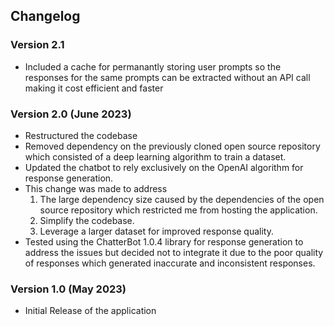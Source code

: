 ## Changelog

### Version 2.1
- Included a cache for permanantly storing user prompts so the responses for the same prompts can be extracted without an API call
making it cost efficient and faster

### Version 2.0 (June 2023)
- Restructured the codebase
- Removed dependency on the previously cloned open source repository which consisted of a deep learning algorithm to train a dataset.
- Updated the chatbot to rely exclusively on the OpenAI algorithm for response generation.
- This change was made to address
    1. The large dependency size caused by the dependencies of the open source repository which restricted me from hosting the application.
    2. Simplify the codebase.
    3. Leverage a larger dataset for improved response quality.
- Tested using the ChatterBot 1.0.4 library for response generation to address the issues but decided not to integrate it due to the poor quality of responses which generated inaccurate and inconsistent responses.

### Version 1.0 (May 2023)

- Initial Release of the application


